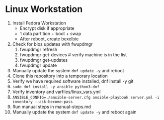 # Linux Workstation

1. Install Fedora Workstation
   * Encrypt disk if appropriate
   * 1 data partition + boot + swap
   * After reboot, create bexelbie
1. Check for bios updates with fwupdmgr
   1. fwupdmgr refresh
   1. fwupdmgr get-devices # verify machine is in the list
   1. fwupdmgr get-updates
   1. fwupdmgr update
1. Manually update the system `dnf update -y` and reboot
1. Clone this repository into a temporary location
1. Verify we have required software installed, dnf install -y git
1. `sudo dnf install -y ansible python3-dnf`
1. Verify inventory and varfiles/linux_vars.yml
1. `ANSIBLE_CONFIG=./ansible-server.cfg ansible-playbook server.yml -i inventory --ask-become-pass`
1. Run manual steps in manual-steps.md
1. Manually update the system `dnf update -y` and reboot again
